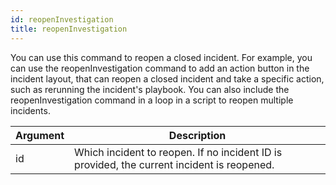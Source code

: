 ```yaml
---
id: reopenInvestigation
title: reopenInvestigation 
---
```

You can use this command to reopen a closed incident. For example, you can use the reopenInvestigation command to add an action button in the incident layout, that can reopen a closed incident and take a specific action, such as rerunning the incident's playbook. You can also include the reopenInvestigation command in a loop in a script to reopen multiple incidents. 

| Argument         | Description           | 
| ------------- |-------------|   
| id     | Which incident to reopen. If no incident ID is provided, the current incident is reopened.      |   
   